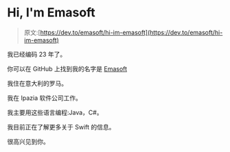 # Hi, I'm Emasoft

> 原文:[https://dev.to/emasoft/hi-im-emasoft](https://dev.to/emasoft/hi-im-emasoft)

我已经编码 23 年了。

你可以在 GitHub 上找到我的名字是 [Emasoft](https://github.com/Emasoft)

我住在意大利的罗马。

我在 Ipazia 软件公司工作。

我主要用这些语言编程:Java，C#。

我目前正在了解更多关于 Swift 的信息。

很高兴见到你。